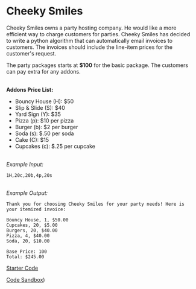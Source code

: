 # Cheeky Smiles


Cheeky Smiles owns a party hosting company. He would like a more efficient way to charge customers for parties. Cheeky Smiles has decided to write a python algorithm that can automatically email invoices to customers. The invoices should include the line-item prices for the customer's request. 

The party packages starts at **$100** for the basic package. The customers can pay extra for any addons.  

\
**Addons Price List:**
- Bouncy House (H): $50
- Slip & Slide (S): $40
- Yard Sign (Y): $35
- Pizza (p): $10 per pizza
- Burger (b): $2 per burger
- Soda (s): $.50 per soda
- Cake (C): $15
- Cupcakes (c): $.25 per cupcake

\
*Example Input:*

```
1H,20c,20b,4p,20s
```
\
*Example Output:*
```
Thank you for choosing Cheeky Smiles for your party needs! Here is your itemized invoice:

Bouncy House, 1, $50.00
Cupcakes, 20, $5.00
Burgers, 20, $40.00
Pizza, 4, $40.00
Soda, 20, $10.00

Base Price: 100
Total: $245.00
```

[Starter Code](https://onlinegdb.com/btIU7SKMb)

[Code Sandbox](https://codesandbox.io/p/github/mswhitby/cheeky_smiles/main?file=%2FREADME.md&workspace=%257B%2522activeFileId%2522%253A%2522clduk8lek0000fsgzdo9rdo0d%2522%252C%2522openFiles%2522%253A%255B%2522%252FREADME.md%2522%255D%252C%2522sidebarPanel%2522%253A%2522EXPLORER%2522%252C%2522gitSidebarPanel%2522%253A%2522COMMIT%2522%252C%2522spaces%2522%253A%257B%2522clduk8nb2000x356h7alc1kcr%2522%253A%257B%2522key%2522%253A%2522clduk8nb2000x356h7alc1kcr%2522%252C%2522name%2522%253A%2522Terminal%2522%252C%2522devtools%2522%253A%255B%257B%2522type%2522%253A%2522TERMINAL%2522%252C%2522shellId%2522%253A%2522cldukdbi90005fsgz0c8whuuj%2522%252C%2522key%2522%253A%2522cldukdbgn00cv356hddpv0sqz%2522%252C%2522isMinimized%2522%253Afalse%257D%255D%257D%257D%252C%2522currentSpace%2522%253A%2522clduk8nb2000x356h7alc1kcr%2522%252C%2522spacesOrder%2522%253A%255B%2522clduk8nb2000x356h7alc1kcr%2522%255D%252C%2522hideCodeEditor%2522%253Afalse%257D))